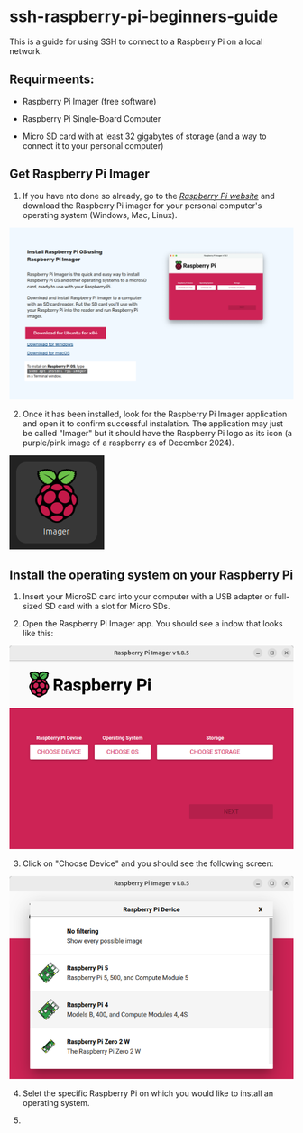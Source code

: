 # ssh-raspberry-pi-beginners-guide
This is a guide for using SSH to connect to a Raspberry Pi on a local network. 

## Requirmeents:

- Raspberry Pi Imager (free software)

- Raspberry Pi Single-Board Computer

- Micro SD card with at least 32 gigabytes of storage  (and a way to connect it to your personal computer)

## Get Raspberry Pi Imager

1. If you have nto done so already, go to the *[Raspberry Pi website](https://www.raspberrypi.com/software/)* and download the Raspberry Pi imager for your personal computer's operating system (Windows, Mac, Linux).

![host-and-port](images/1-raspberry_pi_imager_download_screenshot.png)

2. Once it has been installed, look for the Raspberry Pi Imager application and open it to confirm successful instalation.  The application may just be called "Imager" but it should have the Raspberry Pi logo as its icon (a purple/pink image of a raspberry as of December 2024).

![host-and-port](images/2-raspberry-pi-imager-download-screenshot.png)

## Install the operating system on your Raspberry Pi

1. Insert your MicroSD card into your computer with a USB adapter or full-sized SD card with a slot for Micro SDs.

2. Open the Raspberry Pi Imager app. You should see a indow that looks like this:

![host-and-port](images/3_raspberry_pi_imager_interface_screenshot.png)

3. Click on "Choose Device" and you should see the following screen:

![host-and-port](images/4_raspberry_pi_choose_device_screenshot.png)

4. Selet the specific Raspberry Pi on which you would like to install an operating system.

5. 
